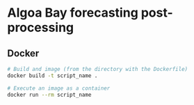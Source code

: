 # Algoa Bay forecasting post-processing

## Docker

```sh
# Build and image (from the directory with the Dockerfile)
docker build -t script_name .

# Execute an image as a container
docker run --rm script_name
```